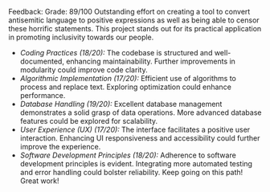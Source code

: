 Feedback:
Grade: 89/100
Outstanding effort on creating a tool to convert antisemitic language to positive expressions as well as being able to censor these horrific statements. This project stands out for its practical application in promoting inclusivity towards our people.
- *Coding Practices (18/20):* The codebase is structured and well-documented, enhancing maintainability. Further improvements in modularity could improve code clarity.
- *Algorithmic Implementation (17/20):* Efficient use of algorithms to process and replace text. Exploring optimization could enhance performance.
- *Database Handling (19/20):* Excellent database management demonstrates a solid grasp of data operations. More advanced database features could be explored for scalability.
- *User Experience (UX) (17/20):* The interface facilitates a positive user interaction. Enhancing UI responsiveness and accessibility could further improve the experience.
- *Software Development Principles (18/20):* Adherence to software development principles is evident. Integrating more automated testing and error handling could bolster reliability.
Keep going on this path! Great work!
